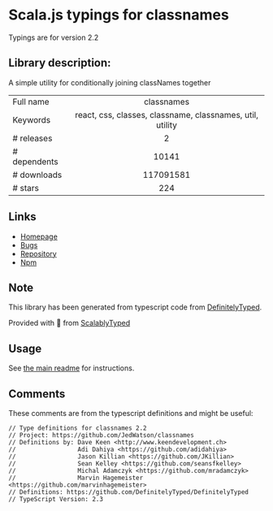 
# Scala.js typings for classnames

Typings are for version 2.2

 ## Library description:
A simple utility for conditionally joining classNames together

|                    |                 |
| ------------------ | :-------------: |
| Full name          | classnames |
| Keywords           | react, css, classes, classname, classnames, util, utility |
| # releases         | 2 |
| # dependents       | 10141 |
| # downloads        | 117091581 |
| # stars            | 224 |

## Links
- [Homepage](https://github.com/JedWatson/classnames#readme)
- [Bugs](https://github.com/JedWatson/classnames/issues)
- [Repository](https://github.com/JedWatson/classnames)
- [Npm](https://www.npmjs.com/package/classnames)
    


## Note
This library has been generated from typescript code from [DefinitelyTyped](https://definitelytyped.org).

Provided with :purple_heart: from [ScalablyTyped](https://github.com/oyvindberg/ScalablyTyped)

## Usage
See [the main readme](../../readme.md) for instructions.

## Comments

These comments are from the typescript definitions and might be useful:
```
// Type definitions for classnames 2.2
// Project: https://github.com/JedWatson/classnames
// Definitions by: Dave Keen <http://www.keendevelopment.ch>
//                 Adi Dahiya <https://github.com/adidahiya>
//                 Jason Killian <https://github.com/JKillian>
//                 Sean Kelley <https://github.com/seansfkelley>
//                 Michal Adamczyk <https://github.com/mradamczyk>
//                 Marvin Hagemeister <https://github.com/marvinhagemeister>
// Definitions: https://github.com/DefinitelyTyped/DefinitelyTyped
// TypeScript Version: 2.3

```

